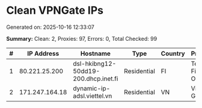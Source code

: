 # Clean VPNGate IPs
Generated on: 2025-10-16 12:33:07

**Summary:** Clean: 2, Proxies: 97, Errors: 0, Total Checked: 99

| # | IP Address | Hostname | Type | Country | Provider |
|---|------------|----------|------|---------|----------|
| 1 | 80.221.25.200 | dsl-hkibng12-50dd19-200.dhcp.inet.fi | Residential | FI | Telia Finland Oyj |
| 2 | 171.247.164.18 | dynamic-ip-adsl.viettel.vn | Residential | VN | Viettel Group |
